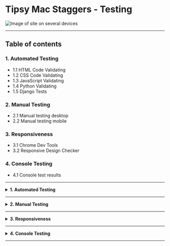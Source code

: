 # **Tipsy Mac Staggers - Testing** #

![Image of site on several devices](assets/images/readme_images/readme_header_image.png)

<hr>

## **Table of contents** ##

### **1. Automated Testing** ###

* 1.1 HTML Code Validating
* 1.2 CSS Code Validating 
* 1.3 JavaScript Validating
* 1.4 Python Validating
* 1.5 Django Tests

### **2. Manual Testing** ###

* 2.1 Manual testing desktop
* 2.2 Manual testing mobile

### **3. Responsiveness** ###

* 3.1 Chrome Dev Tools
* 3.2 Responsive Design Checker

### **4. Console Testing** ###

* 4.1 Console test results

<hr>

<details>
<summary><strong>
1. Automated Testing
</strong></summary>
<br>

#### **1.1 HTML Code Validating** ####

* All of the HTML files were tested on the [W3C HTML Markup Validation website](https://validator.w3.org/)<br>
* NEED TO DETAIL TEST RESULTS HERE
<hr>

#### **1.2 CSS Code Validating** ####
* The main CSS files were tested on the [W3C CSS  Validation website](https://jigsaw.w3.org/css-validator/)<br>
* NEED TO DETAIL TEST RESULTS HERE
<hr>

#### **1.3 JavaScript Code Validating** ####
* The testing for the script.js file was carried out on [JShint.com](https://jshint.com/) The results from the test were as follows:<br>
* NEED TO DETAIL TEST RESULTS HERE
<hr>

#### **1.4 Python Code Validating** ####
* The testing for the python files were carried out on [pep 8 online](http://pep8online.com/) The results from the test were as follows:<br>
* NEED TO DETAIL TEST RESULTS HERE
<hr>

#### **1.5 Django Tests** ####

* I have created automated Django tests in each django app in this project. The tests can be found in the tests.py file in each app. There 
</details>
<hr>

<details>
<summary><strong>
2. Manual Testing
</strong></summary>
<br>

#### **2.1 Manual testing desktop** ####

All desktop testing was carried out on Chrome, FireFox, Opera and Safari. Results listed below will apply to all browsers unless highlighted as otherwise. 

**1. The Home Page**

* The homepage is rendering correctly on all of the browsers as intended.
* Clicking the In Safe Hands name in the top left brings the user back to the home page
* Clicking the search bar without entering an item to search for brings the user to the all products page and the correct toast displays the message in the top right of the screen. 
* The dropdown menus are all expanding when clicked and showing the correct sub menu options
* I have clicked on every option in the 4x dropdown menus and all the links bring the user to the correctly specified page
* The reviews carousel on the bottom of the page is rendering and cycling through the reviews as is intended. 

**2. The My Account, Profile & Cart**

* When a user clicks on the My Account icon and clicks on the sign up option the correct sign up page is rendering
* I have clicked on sign up and followed the steps to create a new registered user on each browser. All of the accounts were able to be set up correctly as expected on all browsers.  
* When a user clicks on the My Account icon and clicks on the Log in option the correct Log in page rendering
* If a user enterers the incorrect username and/or password the page will reload with a warning message saying <strong>"The username and/or password you specified are not correct"</strong>
* If a user tries to enter just the username or just the password the the login form validation will notify them that all fields are required and they must complete all fields. 
* If a user tries to create an account with an email address that is already in use they will see an error message displayed saying that email address is already associated with another account. 
* Users can click on the forgot my password link and enter their email address to be sent the password reset link. In testing the email with the password reset link and username is sent as expected. This works on all browsers.
* I have been able to log in with the created username and password on all browsers and have been able to log out on every browser. The correct toast confirming login and logout in the top right is also generated.
* After logging in i am able to see the users profile page and order history as expected on all browsers. 

Note!
* On safari the dropdown menu for Country is displaying slightly different than on the other browsers. I have checked the functionality and it is working as normal. The difference is purely aesthetic so i am noting here that i am aware of it

![Image of country dropdown safari](media/readme_images/country_dropdown_safari.png)

* When i click on a past order number on the profile page the order details open and are all displaying correctly. 
* If i click on the cart button when the cart is empty then the correct message saying the shopping cart is empty and the link to go to the store is displaying correctly. 
* If i try and bypass this by typing checkout in the url i correctly get redirected to he products page with the warning toast saying there is nothing in your cart. 

**3. The Products Page**

* The products page is displaying all of the products for sale in the store correctly. As the user adjusts the screen size the layout is adjusting on each browser as expected.  

**4. The Product Details Page**

* All of the product details are displaying correctly as intended on all browsers. 
* When the user clicks the Read Product Reviews the collapsible expands correctly and shows the reviews on each browser. 
* If a user tries to set the quantity to 0 and add it to the cart they will see the validation error informing them the minimum number allowed is 1.
* Users can add items to the cart as expected by selecting the quantity and pressing the add to cart button. 

**5. The Cart Page**

* A user who tries to access the cart with nothing in it will get the message there is nothing in your cart and be given the option to click and be redirected back to the store
* Once the user has an item in the cart they can adjust the quantity and update the cart. The cart on all browsers reflects the update correctly
* If a user presses the remove button the item is removed from the cart
* If the user clicks on the secure checkout button the user will be brought to the checkout page 

**6. The Checkout Page**

* The checkout page is rendering correctly and the logged in users delivery address is automatically populating on all browsers.<br>

Note!

* Again on safari the dropdown menu for Country is displaying slightly different than on the other browsers. I have checked the functionality and it is working as normal. The difference is purely aesthetic so i am noting here that i am aware of it

![Image of country dropdown safari](media/readme_images/country_dropdown_safari_2.png)

* I have placed an order on each browser and the order has gone through successfully using the Stripe test card details. 

**7. The Order Confirmation Page**

* After placing an order the order confirmation page is generated and rendered correctly with all of the order details displayed as they should. 

**8. About Us Page**

* The about us page is rendering as expected on all browsers with no issues or errors. It adjusts it structure as the page size is adjusted on smaller devices. 

**9. Covid Data Page**
* When a none logged in user comes to this page they will see the message informing them the data is only available to registered users. 
* Once logged in the covid data that was behind a registered users wall is now rendering correctly on each browser. I have used this feature to drill down into the various types of information available and it is all working as intended. 

**10. Contact Us Page**
* When a none logged in user goes to the contact us page the page is displaying as it should for a none logged in user. The message about the priority message service being only available to logged in users is displaying correctly. 
* When a logged in user goes to the contact us page the contact us form is rendering as expected on all browsers. 

Error Detected!
* When a logged in user goes to the contact us page on Firefox, the username field that automatically generates the username has a grey background, this is only happening on Firefox and not on the other browsers (Screenshot below:)   

![Image of contact us form greyed out](media/readme_images/firefox_contact_us_field.png)

I have resolved this with the following css:<br><br>
`.user-input-display {`<br>
  `background: transparent;`<br>
`}`

* The user input field now has a white background like the rest of the browsers. 

* I have tested sending a message via the priority email messaging service on the contact us page and the message successfully goes through and is appearing in the Django admin panel as expected. 

<hr>

#### **2.1 Manual testing mobile** ####
<br>

To reduce repetition of the desktop results, for the mobile testing i have just highlighted the different functionalities that mobile users may experience while using the site on a mobile device. I have carried out all of the exact same manual tests on mobile devices as i did on the desktop however unless highlighted below, readers of this document can know i experienced the exact same outcomes on mobile devices as i did on desktop.  

Mobile testing was carried out on the following devices:<br>
1. iPhone 6/7/8 (Via Chrome Dev Tools)
2. iPad (Via Chrome Dev Tools)
3. Huawei P20 lite
4. Huawei P smart
5. Chuwi h9 pro tablet 

All mobile testing was carried out on Chrome, FireFox, Opera and Brave browsers.

Error Found - Several Pages:
* On some of the pages on the site (Login, Sign up, Products, About us page image) the content of that page was sitting right at the very bottom of the screen on tablet devices when the tablet was held horizontally. Items such as buttons, text and images were touching the very bottom of the tablet screen which doesn't give a good user experience and it made the pages look poor.  

Solution:
On pages where i have encountered this issue i have added a `<br>` element at the very bottom of the code on each of the pages. Now when i reload the page there is an extra row of whitespace at he bottom which has rectified the issue. 

**1. The Home Page**

* Apart from the issue highlighted above all tests on mobile devices returned the same results as the desktop results listed above. The page is functioning normally and as intended on mobile devices. 

**2. The My Account, Profile & Cart**

* Apart from the issue highlighted above all tests on mobile devices returned the same results as the desktop results listed above. The page is functioning normally and as intended on mobile devices. 

**3. The Products Page**

* Apart from the issue highlighted above all tests on mobile devices returned the same results as the desktop results listed above. The page is functioning normally and as intended on mobile devices. 

**4. The Product Details Page**

* The page is functioning normally and as intended on mobile devices. 

**5. The Cart Page**

* The page is functioning normally and as intended on mobile devices. 

**6. The Checkout Page**

* The page is functioning normally and as intended on mobile devices. 
* One thing to note is on Google Chrome when the user clicks on the credit card details input field to enter their card number, the browser will automatically zoom into that field to help make entering the card details easier. When the user presses the button to complete the purchase they wont see the payment processing spinner. The processing spinner is still there and is still being generated correctly, whats happening is if the user doesn't zoom back out after entering their credit card details when they press the button to complete the transaction the screen will stay zoomed in on the bottom corner. 

**7. The Order Confirmation Page**

* The page is functioning normally and as intended on mobile devices. 

**8. About Us Page**

* Apart from the issue highlighted above all tests on mobile devices returned the same results as the desktop results listed above. The page is functioning normally and as intended on mobile devices. 

**9. Covid Numbers Page**

* The page is functioning normally and as intended on mobile devices. 

**10. Contact Us Page**

* The page is functioning normally and as intended on mobile devices. 

</details>
<hr>

<details>
<summary><strong>
3. Responsiveness
</strong></summary>
<br>

* 3.1 Chrome Dev Tools
* 3.2 Responsive Design Checker
</details>
<hr>

<details>
<summary><strong>
4. Console Testing
</details>
<hr>